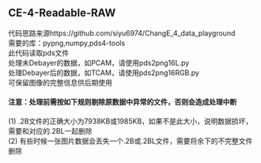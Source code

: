 ## CE-4-Readable-RAW 
代码思路来源https://github.com/siyu6974/ChangE_4_data_playground  
需要的库：pypng,numpy,pds4-tools  
此代码读取pds文件  
处理未Debayer的数据，如PCAM，请使用pds2png16L.py   
处理Debayer后的数据，如TCAM，请使用pds2png16RGB.py  
可保留图像的完整信息供后期使用
#### 注意：处理前需按如下规则剔除原数据中异常的文件，否则会造成处理中断  
(1) .2B文件的正确大小为7938KB或1985KB，如果不是此大小，说明数据损坏，需要和对应的.2BL一起删除  
(2) 有些时候一张图片数据会丢失一个.2B或.2BL文件，需要将余下的不完整文件删除
